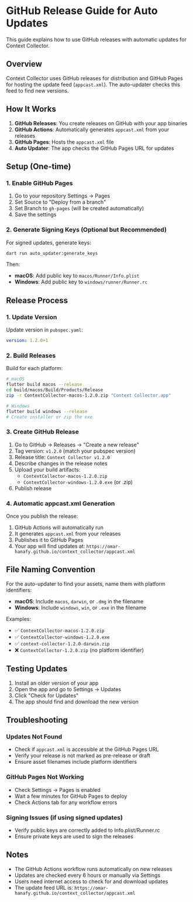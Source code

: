 # GitHub Release Guide for Auto Updates

This guide explains how to use GitHub releases with automatic updates for Context Collector.

## Overview

Context Collector uses GitHub releases for distribution and GitHub Pages for hosting the update feed (`appcast.xml`). The auto-updater checks this feed to find new versions.

## How It Works

1. **GitHub Releases**: You create releases on GitHub with your app binaries
2. **GitHub Actions**: Automatically generates `appcast.xml` from your releases
3. **GitHub Pages**: Hosts the `appcast.xml` file
4. **Auto Updater**: The app checks the GitHub Pages URL for updates

## Setup (One-time)

### 1. Enable GitHub Pages

1. Go to your repository Settings → Pages
2. Set Source to "Deploy from a branch"
3. Set Branch to `gh-pages` (will be created automatically)
4. Save the settings

### 2. Generate Signing Keys (Optional but Recommended)

For signed updates, generate keys:

```bash
dart run auto_updater:generate_keys
```

Then:
- **macOS**: Add public key to `macos/Runner/Info.plist`
- **Windows**: Add public key to `windows/runner/Runner.rc`

## Release Process

### 1. Update Version

Update version in `pubspec.yaml`:
```yaml
version: 1.2.0+1
```

### 2. Build Releases

Build for each platform:

```bash
# macOS
flutter build macos --release
cd build/macos/Build/Products/Release
zip -r ContextCollector-macos-1.2.0.zip "Context Collector.app"

# Windows
flutter build windows --release
# Create installer or zip the exe
```

### 3. Create GitHub Release

1. Go to GitHub → Releases → "Create a new release"
2. Tag version: `v1.2.0` (match your pubspec version)
3. Release title: `Context Collector v1.2.0`
4. Describe changes in the release notes
5. Upload your build artifacts:
   - `ContextCollector-macos-1.2.0.zip`
   - `ContextCollector-windows-1.2.0.exe` (or .zip)
6. Publish release

### 4. Automatic appcast.xml Generation

Once you publish the release:
1. GitHub Actions will automatically run
2. It generates `appcast.xml` from your releases
3. Publishes it to GitHub Pages
4. Your app will find updates at: `https://omar-hanafy.github.io/context_collector/appcast.xml`

## File Naming Convention

For the auto-updater to find your assets, name them with platform identifiers:

- **macOS**: Include `macos`, `darwin`, or `.dmg` in the filename
- **Windows**: Include `windows`, `win`, or `.exe` in the filename

Examples:
- ✅ `ContextCollector-macos-1.2.0.zip`
- ✅ `ContextCollector-windows-1.2.0.exe`
- ✅ `context-collector-1.2.0-darwin.zip`
- ❌ `ContextCollector-1.2.0.zip` (no platform identifier)

## Testing Updates

1. Install an older version of your app
2. Open the app and go to Settings → Updates
3. Click "Check for Updates"
4. The app should find and download the new version

## Troubleshooting

### Updates Not Found
- Check if `appcast.xml` is accessible at the GitHub Pages URL
- Verify your release is not marked as pre-release or draft
- Ensure asset filenames include platform identifiers

### GitHub Pages Not Working
- Check Settings → Pages is enabled
- Wait a few minutes for GitHub Pages to deploy
- Check Actions tab for any workflow errors

### Signing Issues (if using signed updates)
- Verify public keys are correctly added to Info.plist/Runner.rc
- Ensure private keys are used to sign the releases

## Notes

- The GitHub Actions workflow runs automatically on new releases
- Updates are checked every 6 hours or manually via Settings
- Users need internet access to check for and download updates
- The update feed URL is: `https://omar-hanafy.github.io/context_collector/appcast.xml`